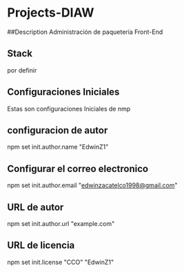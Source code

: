 # Projects-DIAW
##Description
Administración de paquetería Front-End
## Stack
por definir
## Configuraciones Iniciales
Estas son configuraciones Iniciales de nmp
## configuracion de autor
npm set init.author.name "EdwinZ1"
## Configurar el correo electronico
npm set init.author.email "edwinzacatelco1998@gmail.com"
## URL de autor
npm set init.author.url "example.com"
## URL de licencia
npm set init.license "CCO" "EdwinZ1"

